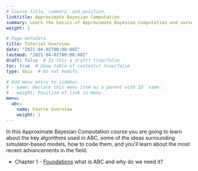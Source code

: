 ```yaml
---
# Course title, summary, and position.
linktitle: Approximate Bayesian Computation
summary: Learn the basics of Approximate Bayesian Computation and survey the recent methods in the literature.
weight: 1

# Page metadata.
title: Tutorial Overview
date: "2021-04-01T00:00:00Z"
lastmod: "2021-04-01T00:00:00Z"
draft: false  # Is this a draft? true/false
toc: true  # Show table of contents? true/false
type: docs  # Do not modify.

# Add menu entry to sidebar.
# - name: Declare this menu item as a parent with ID `name`.
# - weight: Position of link in menu.
menu:
  abc:
    name: Course Overview
    weight: 1
---
```


In this Approximate Bayesian Computation course you are going to learn about the key algorithms used in ABC, some of the ideas surrounding simulator-based models, how to code them, and you'll learn about the most recent advancements in the field.

- Chapter 1 - [Foundations](/ramblings/approximate-bayesian-computation/01-set-up) what is ABC and why do we need it?
